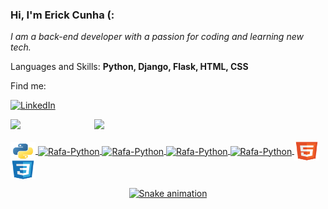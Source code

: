### Hi, I'm Erick Cunha (:
<p><em> I am a back-end developer with a passion for coding and learning new tech.</a> </em></p> 
<p align="left">
  Languages and Skills: <strong>Python, Django, Flask, HTML, CSS</strong>
</p>


<p align="left">
 Find me:
</p>


[![LinkedIn](https://img.shields.io/badge/LinkedIn-0077B5?style=for-the-badge&logo=linkedin&logoColor=white)](https://www.linkedin.com/in/erick-cunha-87079a239/)


<div style="align-self: center;align-items: center; display: flex; justify-content: space-between; width: 150px;" >
  <!-- stats -->
  <a href="https://github.com/erickcunha1"> <img height="180em" src="https://github-readme-stats-git-masterrstaa-rickstaa.vercel.app/api?username=erickcunha1&show_icons=true&theme=dark&bg_color=0,0d0d0d,191919&text_color=fff&include_all_commits=true&count_private=true"/>
  <!-- top langs -->
  <a href="https://github.com/erickcunha1"> <img height="180em" src="https://github-readme-stats-git-masterrstaa-rickstaa.vercel.app/api/top-langs/?username=erickcunha1&layout=compact&theme=dark&bg_color=2,0d0d0d,191919&text_color=fff&icon_color=79ff97"/>
</div>

<div style="display: inline_block"><br>
 
  <img align="center" alt="Rafa-Python" height="30" width="40" src="https://raw.githubusercontent.com/devicons/devicon/master/icons/python/python-original.svg">
  <img align="center" alt="Rafa-Python" height="30" width="40" src="https://cdn.jsdelivr.net/gh/devicons/devicon/icons/django/django-plain.svg" />
  <img align="center" alt="Rafa-Python" height="30" width="40" src="https://cdn.jsdelivr.net/gh/devicons/devicon/icons/flask/flask-original-wordmark.svg" />
  <img align="center" alt="Rafa-Python" height="30" width="40" src="https://cdn.jsdelivr.net/gh/devicons/devicon/icons/linux/linux-original.svg" />
  <img align="center" alt="Rafa-Python" height="30" width="40" src="https://cdn.jsdelivr.net/gh/devicons/devicon/icons/mysql/mysql-original-wordmark.svg" />
  <img align="center" alt="Rafa-HTML" height="30" width="40" src="https://raw.githubusercontent.com/devicons/devicon/master/icons/html5/html5-original.svg">
  <img align="center" alt="Rafa-CSS" height="30" width="40" src="https://raw.githubusercontent.com/devicons/devicon/master/icons/css3/css3-original.svg">
</div>
<div align="center">

  ![Snake animation](https://github.com/danielbped/danielbped/blob/output/github-contribution-grid-snake.svg)
  
</div>
